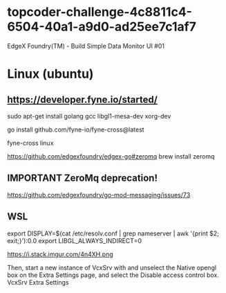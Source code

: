 # topcoder-challenge-4c8811c4-6504-40a1-a9d0-ad25ee7c1af7
EdgeX Foundry(TM) - Build Simple Data Monitor UI #01



# Linux (ubuntu)
## https://developer.fyne.io/started/
sudo apt-get install golang gcc libgl1-mesa-dev xorg-dev


go install github.com/fyne-io/fyne-cross@latest

fyne-cross linux


https://github.com/edgexfoundry/edgex-go#zeromq
brew install zeromq


## IMPORTANT ZeroMq deprecation!
https://github.com/edgexfoundry/go-mod-messaging/issues/73

## WSL

export DISPLAY=$(cat /etc/resolv.conf | grep nameserver | awk '{print $2; exit;}'):0.0
export LIBGL_ALWAYS_INDIRECT=0


https://i.stack.imgur.com/4n4XH.png

Then, start a new instance of VcxSrv with and unselect the Native opengl box on the Extra Settings page, and select the Disable access control box. VcxSrv Extra Settings
